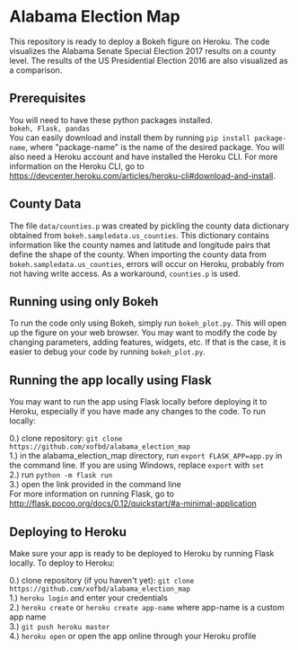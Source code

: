 # Alabama Election Map
This repository is ready to deploy a Bokeh figure on Heroku. The code visualizes the Alabama Senate Special Election 2017 results on a county level. The results of the US Presidential Election 2016 are also visualized as a comparison.<br>

## Prerequisites
You will need to have these python packages installed. <br>
`bokeh, Flask, pandas` <br>
You can easily download and install them by running `pip install package-name`, where "package-name" is the name of the desired package. You will also need a Heroku account and have installed the Heroku CLI. For more information on the Heroku CLI, go to https://devcenter.heroku.com/articles/heroku-cli#download-and-install.

## County Data
The file `data/counties.p` was created by pickling the county data dictionary obtained from `bokeh.sampledata.us_counties`. This dictionary contains information like the county names and latitude and longitude pairs that define the shape of the county. When importing the county data from `bokeh.sampledata.us_counties`, errors will occur on Heroku, probably from not having write access. As a workaround, `counties.p` is used. <br>

## Running using only Bokeh
To run the code only using Bokeh, simply run `bokeh_plot.py`. This will open up the figure on your web browser. You may want to modify the code by changing parameters, adding features, widgets, etc. If that is the case, it is easier to debug your code by running `bokeh_plot.py`. <br>

## Running the app locally using Flask
You may want to run the app using Flask locally before deploying it to Heroku, especially if you have made any changes to the code. To run locally: <br>

0.) clone repository: `git clone https://github.com/xofbd/alabama_election_map` <br>
1.) in the alabama_election_map directory, run `export FLASK_APP=app.py` in the command line. If you are using Windows, replace `export` with `set` <br>
2.) run `python -m flask run` <br>
3.) open the link provided in the command line <br>
For more information on running Flask, go to http://flask.pocoo.org/docs/0.12/quickstart/#a-minimal-application <br>

## Deploying to Heroku
Make sure your app is ready to be deployed to Heroku by running Flask locally. To deploy to Heroku: <br>

0.) clone repository (if you haven't yet): `git clone https://github.com/xofbd/alabama_election_map` <br>
1.) `heroku login` and enter your credentials <br>
2.) `heroku create` or `heroku create app-name` where app-name is a custom app name <br>
3.) `git push heroku master` <br>
4.) `heroku open` or open the app online through your Heroku profile <br>
